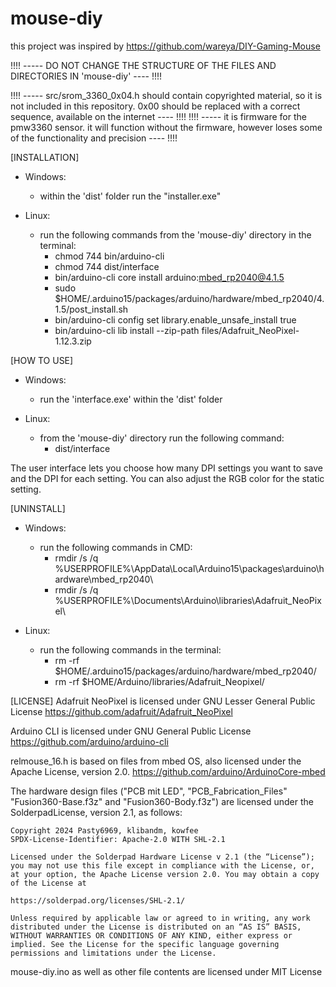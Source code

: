 # mouse-diy
this project was inspired by https://github.com/wareya/DIY-Gaming-Mouse

!!!! ----- DO NOT CHANGE THE STRUCTURE OF THE FILES AND DIRECTORIES IN 'mouse-diy' ---- !!!!

!!!! ----- src/srom_3360_0x04.h should contain copyrighted material, so it is not included in this repository. 0x00 should be replaced with a correct sequence, available on the internet ---- !!!!
!!!! ----- it is firmware for the pmw3360 sensor. it will function without the firmware, however loses some of the functionality and precision ---- !!!!

[INSTALLATION]

- Windows: 
    - within the 'dist' folder run the "installer.exe"

- Linux: 
    - run the following commands from the 'mouse-diy' directory in the terminal:
        - chmod 744 bin/arduino-cli
        - chmod 744 dist/interface
        - bin/arduino-cli core install arduino:mbed_rp2040@4.1.5
        - sudo $HOME/.arduino15/packages/arduino/hardware/mbed_rp2040/4.1.5/post_install.sh
        - bin/arduino-cli config set library.enable_unsafe_install true
        - bin/arduino-cli lib install --zip-path files/Adafruit_NeoPixel-1.12.3.zip


[HOW TO USE]

- Windows:
    - run the 'interface.exe' within the 'dist' folder

- Linux:
    - from the 'mouse-diy' directory run the following command:
        - dist/interface

The user interface lets you choose how many DPI settings you want to save and the DPI for each setting. You can also adjust the RGB color for the static setting.


[UNINSTALL]

- Windows: 
    - run the following commands in CMD:
        - rmdir /s /q %USERPROFILE%\AppData\Local\Arduino15\packages\arduino\hardware\mbed_rp2040\
        - rmdir /s /q %USERPROFILE%\Documents\Arduino\libraries\Adafruit_NeoPixel\

- Linux:
    - run the following commands in the terminal:
        - rm -rf $HOME/.arduino15/packages/arduino/hardware/mbed_rp2040/
        - rm -rf $HOME/Arduino/libraries/Adafruit_Neopixel/


[LICENSE]
Adafruit NeoPixel is licensed under GNU Lesser General Public License https://github.com/adafruit/Adafruit_NeoPixel

Arduino CLI is licensed under GNU General Public License https://github.com/arduino/arduino-cli

relmouse_16.h is based on files from mbed OS, also licensed under the Apache License, version 2.0. https://github.com/arduino/ArduinoCore-mbed

The hardware design files ("PCB mit LED", "PCB_Fabrication_Files" "Fusion360-Base.f3z" and "Fusion360-Body.f3z") are licensed under the SolderpadLicense, version 2.1, as follows:
```
Copyright 2024 Pasty6969, klibandm, kowfee
SPDX-License-Identifier: Apache-2.0 WITH SHL-2.1

Licensed under the Solderpad Hardware License v 2.1 (the “License”); you may not use this file except in compliance with the License, or, at your option, the Apache License version 2.0. You may obtain a copy of the License at

https://solderpad.org/licenses/SHL-2.1/

Unless required by applicable law or agreed to in writing, any work distributed under the License is distributed on an “AS IS” BASIS, WITHOUT WARRANTIES OR CONDITIONS OF ANY KIND, either express or implied. See the License for the specific language governing permissions and limitations under the License.
```

mouse-diy.ino as well as other file contents are licensed under MIT License
